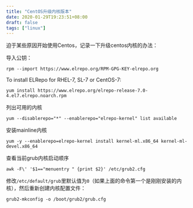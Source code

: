 ```yaml
---
title: "CentOS升级内核版本"
date: 2020-01-29T19:23:51+08:00
draft: false
tags: ["linux"]
---
```


迫于某些原因开始使用Centos，记录一下升级centos内核的办法：  

导入公钥：

```shell
rpm --import https://www.elrepo.org/RPM-GPG-KEY-elrepo.org
```

To install ELRepo for RHEL-7, SL-7 or CentOS-7:

```shell
yum install https://www.elrepo.org/elrepo-release-7.0-4.el7.elrepo.noarch.rpm
```

列出可用的内核

```shell
yum --disablerepo="*" --enablerepo="elrepo-kernel" list available
```

安装mainline内核

```
yum -y --enablerepo=elrepo-kernel install kernel-ml.x86_64 kernel-ml-devel.x86_64 
```

查看当前grub内核启动顺序

```shell
awk -F\' '$1=="menuentry " {print $2}' /etc/grub2.cfg
```

修改`/etc/default/grub`里默认值为`0`（如果上面的命令第一个是刚刚安装的内核），然后重新创建内核配置文件：

``` shell
grub2-mkconfig -o /boot/grub2/grub.cfg
```